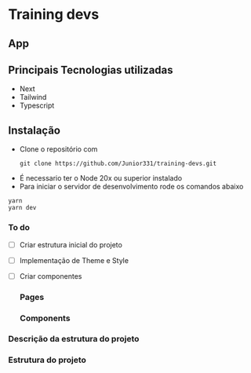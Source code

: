 # Training devs

## App

<!-- - https://training-devs.vercel.app/ -->

## Principais Tecnologias utilizadas

- Next
- Tailwind
- Typescript

## Instalação

- Clone o repositório com
  ```
  git clone https://github.com/Junior331/training-devs.git
  ```
- É necessario ter o Node 20x ou superior instalado
- Para iniciar o servidor de desenvolvimento rode os comandos abaixo

```
yarn
yarn dev
```

### To do

- [ ] Criar estrutura inicial do projeto
- [ ] Implementação de Theme e Style
- [ ] Criar componentes

  ### Pages

  ### Components


### Descrição da estrutura do projeto



### Estrutura do projeto

   
